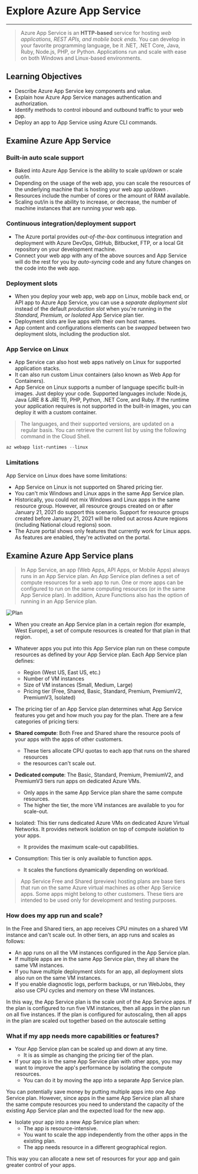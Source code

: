 # Explore Azure App Service 

---

> Azure App Service is an __HTTP-based__ service for hosting _web applications, REST APIs, and mobile back ends_. You can develop in your favorite programming language, be it .NET, .NET Core, Java, Ruby, Node.js, PHP, or Python. Applications run and scale with ease on both Windows and Linux-based environments.

## Learning Objectives

- Describe Azure App Service key components and value.
- Explain how Azure App Service manages authentication and authorization.
- Identify methods to control inbound and outbound traffic to your web app.
- Deploy an app to App Service using Azure CLI commands.


## Examine Azure App Service

### Built-in auto scale support

- Baked into Azure App Service is the ability to scale _up/down_ or scale _out/in_. 
- Depending on the usage of the web app, you can scale the resources of the underlying machine that is hosting your web app up/down .
- Resources include the number of cores or the amount of RAM available.
- Scaling out/in is the ability to increase, or decrease, the number of machine instances that are running your web app.

### Continuous integration/deployment support

- The Azure portal provides _out-of-the-box_ continuous integration and deployment with Azure DevOps, GitHub, Bitbucket, FTP, or a local Git repository on your development machine.
- Connect your web app with any of the above sources and App Service will do the rest for you by _auto-syncing_ code and any future changes on the code into the web app.

### Deployment slots

- When you deploy your web app, web app on Linux, mobile back end, or API app to Azure App Service, you can use a _separate deployment slot_ instead of the default _production slot_ when you're running in the _Standard, Premium, or Isolated_ App Service plan tier. 
- Deployment slots are live apps with their own host names.
- App content and configurations elements can be _swapped_ between two deployment slots, including the production slot.

### App Service on Linux

- App Service can also host web apps natively on Linux for supported application stacks.
- It can also run custom Linux containers (also known as Web App for Containers).
- App Service on Linux supports a number of language specific built-in images. Just deploy your code. Supported languages include: Node.js, Java (JRE 8 & JRE 11), PHP, Python, .NET Core, and Ruby. If the runtime your application requires is not supported in the built-in images, you can deploy it with a custom container.

> The languages, and their supported versions, are updated on a regular basis. You can retrieve the current list by using the following command in the Cloud Shell.


```ps1
az webapp list-runtimes --linux
```

### Limitations

App Service on Linux does have some limitations:

- App Service on Linux is not supported on Shared pricing tier.
- You can't mix Windows and Linux apps in the same App Service plan.
- Historically, you could not mix Windows and Linux apps in the same resource group. However, all resource groups created on or after January 21, 2021 do support this scenario. Support for resource groups created before January 21, 2021 will be rolled out across Azure regions (including National cloud regions) soon.
- The Azure portal shows only features that currently work for Linux apps. As features are enabled, they're activated on the portal.

## Examine Azure App Service plans

> In App Service, an app (Web Apps, API Apps, or Mobile Apps) always runs in an App Service plan. 
> An App Service plan defines a set of compute resources for a web app to run. One or more apps can be configured to run on the same computing resources (or in the same App Service plan). In addition, Azure Functions also has the option of running in an App Service plan.

![Plan](./Azure%20Service%20Plan%20Compose.drawio.png)

- When you create an App Service plan in a certain region (for example, West Europe), a set of compute resources is created for that plan in that region. 
- Whatever apps you put into this App Service plan run on these compute resources as defined by your App Service plan. Each App Service plan defines:

  - Region (West US, East US, etc.)
  - Number of VM instances
  - Size of VM instances (Small, Medium, Large)
  - Pricing tier (Free, Shared, Basic, Standard, Premium, PremiumV2, PremiumV3, Isolated)

- The pricing tier of an App Service plan determines what App Service features you get and how much you pay for the plan. There are a few categories of pricing tiers:

- __Shared compute__: Both Free and Shared share the resource pools of your apps with the apps of other customers.
  - These tiers allocate CPU quotas to each app that runs on the shared resources
  - the resources can't scale out.
- __Dedicated compute__: The Basic, Standard, Premium, PremiumV2, and PremiumV3 tiers run apps on dedicated Azure VMs. 
  - Only apps in the same App Service plan share the same compute resources. 
  - The higher the tier, the more VM instances are available to you for scale-out.
- Isolated: This tier runs dedicated Azure VMs on dedicated Azure Virtual Networks. It provides network isolation on top of compute isolation to your apps. 
  - It provides the maximum scale-out capabilities.
- Consumption: This tier is only available to function apps.
  - It scales the functions dynamically depending on workload.

> App Service Free and Shared (preview) hosting plans are base tiers that run on the same Azure virtual machines as other App Service apps. Some apps might belong to other customers. These tiers are intended to be used only for development and testing purposes.

### How does my app run and scale?

In the Free and Shared tiers, an app receives CPU minutes on a shared VM instance and can't scale out. In other tiers, an app runs and scales as follows:

- An app runs on all the VM instances configured in the App Service plan.
- If multiple apps are in the same App Service plan, they all share the same VM instances.
- If you have multiple deployment slots for an app, all deployment slots also run on the same VM instances.
- If you enable diagnostic logs, perform backups, or run WebJobs, they also use CPU cycles and memory on these VM instances.

In this way, the App Service plan is the scale unit of the App Service apps. If the plan is configured to run five VM instances, then all apps in the plan run on all five instances. If the plan is configured for autoscaling, then all apps in the plan are scaled out together based on the autoscale setting

### What if my app needs more capabilities or features?

- Your App Service plan can be scaled up and down at any time.
  - It is as simple as changing the pricing tier of the plan. 
- If your app is in the same App Service plan with other apps, you may want to improve the app's performance by isolating the compute resources. 
  - You can do it by moving the app into a separate App Service plan.

You can potentially save money by putting multiple apps into one App Service plan. However, since apps in the same App Service plan all share the same compute resources you need to understand the capacity of the existing App Service plan and the expected load for the new app.

- Isolate your app into a new App Service plan when:
  - The app is resource-intensive.
  - You want to scale the app independently from the other apps in the existing plan.
  - The app needs resource in a different geographical region.

This way you can allocate a new set of resources for your app and gain greater control of your apps.